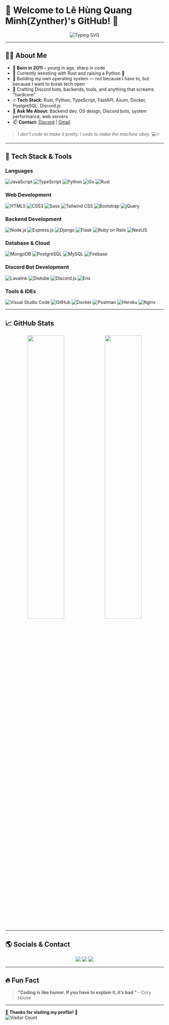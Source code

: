 # **🌟 Welcome to Lê Hùng Quang Minh(Zynther)'s GitHub! 🚀**  
<div align="center">
  <img src="https://readme-typing-svg.demolab.com?font=Fira+Code&pause=1000&color=00FFFF&center=true&width=550&lines=Welcome+to+my+GitHub!;I+love+coding!;Creating+amazing+projects!;Exploring+new+technologies!;I+am+Zynther" alt="Typing SVG" />
</div>  

---

## **👨‍💻 About Me**

* 🧠 **Born in 2011** – young in age, sharp in code
* 🦀 Currently wrestling with Rust and raising a Python 🐍
* 🧬 Building my own operating system — not because I have to, but because I want to break tech open
* 🤖 Crafting Discord bots, backends, tools, and anything that screams "hardcore"
* 🔥 **Tech Stack:** Rust, Python, TypeScript, FastAPI, Axum, Docker, PostgreSQL, Discord.js
* 💬 **Ask Me About:** Backend dev, OS design, Discord bots, system performance, web servers
* 📫 **Contact:** [Discord](https://discord.com/users/866847283421511702) | [Gmail](mailto:zyntherdev@gmail.com)

> *I don't code to make it pretty. I code to make the machine obey.* 💻🔥


---

## **🚀 Tech Stack & Tools**  
### **Languages**  
![JavaScript](https://img.shields.io/badge/-JavaScript-F7DF1E?style=for-the-badge&logo=javascript&logoColor=black) ![TypeScript](https://img.shields.io/badge/-TypeScript-3178C6?style=for-the-badge&logo=typescript&logoColor=white) ![Python](https://img.shields.io/badge/-Python-3776AB?style=for-the-badge&logo=python&logoColor=white) ![Go](https://img.shields.io/badge/-Go-00ADD8?style=for-the-badge&logo=go&logoColor=white) ![Rust](https://img.shields.io/badge/-Rust-000000?style=for-the-badge&logo=rust&logoColor=white)

### **Web Development**  
![HTML5](https://img.shields.io/badge/-HTML5-E34F26?style=for-the-badge&logo=html5&logoColor=white) ![CSS3](https://img.shields.io/badge/-CSS3-1572B6?style=for-the-badge&logo=css3&logoColor=white) ![Sass](https://img.shields.io/badge/-Sass-CC6699?style=for-the-badge&logo=sass&logoColor=white) ![Tailwind CSS](https://img.shields.io/badge/-Tailwind_CSS-06B6D4?style=for-the-badge&logo=tailwind-css&logoColor=white) ![Bootstrap](https://img.shields.io/badge/-Bootstrap-7952B3?style=for-the-badge&logo=bootstrap&logoColor=white) ![jQuery](https://img.shields.io/badge/-jQuery-0769AD?style=for-the-badge&logo=jquery&logoColor=white)  

### **Backend Development**  
![Node.js](https://img.shields.io/badge/-Node.js-339933?style=for-the-badge&logo=node.js&logoColor=white) ![Express.js](https://img.shields.io/badge/-Express.js-000000?style=for-the-badge&logo=express&logoColor=white) ![Django](https://img.shields.io/badge/-Django-092E20?style=for-the-badge&logo=django&logoColor=white) ![Flask](https://img.shields.io/badge/-Flask-000000?style=for-the-badge&logo=flask&logoColor=white) ![Ruby on Rails](https://img.shields.io/badge/-Ruby_on_Rails-CC0000?style=for-the-badge&logo=ruby-on-rails&logoColor=white) ![NestJS](https://img.shields.io/badge/-NestJS-E0234E?style=for-the-badge&logo=nestjs&logoColor=white)  

### **Database & Cloud**  
![MongoDB](https://img.shields.io/badge/-MongoDB-47A248?style=for-the-badge&logo=mongodb&logoColor=white) ![PostgreSQL](https://img.shields.io/badge/-PostgreSQL-4169E1?style=for-the-badge&logo=postgresql&logoColor=white) ![MySQL](https://img.shields.io/badge/-MySQL-4479A1?style=for-the-badge&logo=mysql&logoColor=white) ![Firebase](https://img.shields.io/badge/-Firebase-FFCA28?style=for-the-badge&logo=firebase&logoColor=white)

### **Discord Bot Development**  
![Lavalink](https://img.shields.io/badge/-Lavalink-FF0000?style=for-the-badge&logo=java&logoColor=white) ![Distube](https://img.shields.io/badge/-Distube-0088CC?style=for-the-badge&logo=discord&logoColor=white) ![Discord.js](https://img.shields.io/badge/-Discord.js-5865F2?style=for-the-badge&logo=discord&logoColor=white) ![Eris](https://img.shields.io/badge/-Eris-99AAB5?style=for-the-badge&logo=discord&logoColor=white)  

### **Tools & IDEs**  
![Visual Studio Code](https://img.shields.io/badge/-VS%20Code-007ACC?style=for-the-badge&logo=visual-studio-code&logoColor=white) ![GitHub](https://img.shields.io/badge/-GitHub-181717?style=for-the-badge&logo=github&logoColor=white) ![Docker](https://img.shields.io/badge/-Docker-2496ED?style=for-the-badge&logo=docker&logoColor=white) ![Postman](https://img.shields.io/badge/-Postman-FF6C37?style=for-the-badge&logo=postman&logoColor=white) ![Heroku](https://img.shields.io/badge/-Heroku-430098?style=for-the-badge&logo=heroku&logoColor=white) ![Nginx](https://img.shields.io/badge/-Nginx-009639?style=for-the-badge&logo=nginx&logoColor=white)  

---

## **📈 GitHub Stats**  
<div align="center">
  <img src="https://github-readme-stats.vercel.app/api?username=lehungquangminh&show_icons=true&theme=radical" width="48%" />
  <img src="https://github-readme-stats.vercel.app/api/top-langs/?username=lehungquangminh&layout=compact&theme=radical" width="48%" />
</div>  

---

## **🌎 Socials & Contact**  
<p align="center">
  <a href="https://github.com/lehungquangminh"><img src="https://img.shields.io/badge/-GitHub-181717?style=for-the-badge&logo=github&logoColor=white"></a>
  <a href="https://discord.com/users/866847283421511702"><img src="https://img.shields.io/badge/-Discord-5865F2?style=for-the-badge&logo=discord&logoColor=white"></a>
  <a href="mailto:zyntherdev@gmail.com"><img src="https://img.shields.io/badge/-Email-D14836?style=for-the-badge&logo=gmail&logoColor=white"></a>
</p>  

---

## **🔥 Fun Fact**
> **"Coding is like humor. If you have to explain it, it’s bad."** - Cory House  

---

💖 **Thanks for visiting my profile!** 🚀  
![Visitor Count](https://komarev.com/ghpvc/?username=Zynther&color=blue)  
